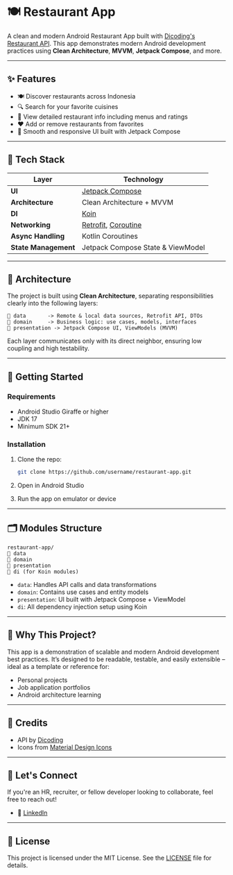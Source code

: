 # 🍽️ Restaurant App

A clean and modern Android Restaurant App built with [Dicoding's Restaurant API](https://restaurant-api.dicoding.dev/).
This app demonstrates modern Android development practices using **Clean Architecture**, **MVVM**, **Jetpack Compose**, and more.

---

## ✨ Features

* 🍽️ Discover restaurants across Indonesia
* 🔍 Search for your favorite cuisines
* 🏪 View detailed restaurant info including menus and ratings
* ❤️ Add or remove restaurants from favorites
* 🚀 Smooth and responsive UI built with Jetpack Compose

---

## 🔧 Tech Stack

| Layer                | Technology                                                                                                        |
| -------------------- | ----------------------------------------------------------------------------------------------------------------- |
| **UI**               | [Jetpack Compose](https://developer.android.com/jetpack/compose)                                                  |
| **Architecture**     | Clean Architecture + MVVM                                                                                         |
| **DI**               | [Koin](https://insert-koin.io/)                                                                                   |
| **Networking**       | [Retrofit](https://square.github.io/retrofit/), [Coroutine](https://kotlinlang.org/docs/coroutines-overview.html) |
| **Async Handling**   | Kotlin Coroutines                                                                                                 |
| **State Management** | Jetpack Compose State & ViewModel                                                                                 |

---

## 🧱 Architecture

The project is built using **Clean Architecture**, separating responsibilities clearly into the following layers:

```
📁 data       -> Remote & local data sources, Retrofit API, DTOs  
📁 domain     -> Business logic: use cases, models, interfaces  
📁 presentation -> Jetpack Compose UI, ViewModels (MVVM)
```

Each layer communicates only with its direct neighbor, ensuring low coupling and high testability.

---

## 🚀 Getting Started

### Requirements

* Android Studio Giraffe or higher
* JDK 17
* Minimum SDK 21+

### Installation

1. Clone the repo:

   ```bash
   git clone https://github.com/username/restaurant-app.git
   ```
2. Open in Android Studio
3. Run the app on emulator or device

---

## 🗂️ Modules Structure

```
restaurant-app/
📀 data
📀 domain
📀 presentation
📀 di (for Koin modules)
```

* `data`: Handles API calls and data transformations
* `domain`: Contains use cases and entity models
* `presentation`: UI built with Jetpack Compose + ViewModel
* `di`: All dependency injection setup using Koin

---

## 🧠 Why This Project?

This app is a demonstration of scalable and modern Android development best practices.
It’s designed to be readable, testable, and easily extensible – ideal as a template or reference for:

* Personal projects
* Job application portfolios
* Android architecture learning

---

## 🙌 Credits

* API by [Dicoding](https://restaurant-api.dicoding.dev/)
* Icons from [Material Design Icons](https://fonts.google.com/icons)

---

## 💋 Let's Connect

If you're an HR, recruiter, or fellow developer looking to collaborate, feel free to reach out!

* 💼 [LinkedIn](https://linkedin.com/in/muhammad-fikrie-91734517a)

---

## 📝 License

This project is licensed under the MIT License. See the [LICENSE](LICENSE) file for details.
